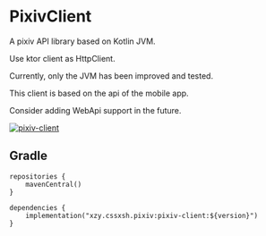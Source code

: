 # PixivClient

A pixiv API library based on Kotlin JVM.

Use ktor client as HttpClient.

Currently, only the JVM has been improved and tested.

This client is based on the api of the mobile app.

Consider adding WebApi support in the future.

[![pixiv-client](https://img.shields.io/maven-central/v/xyz.cssxsh.pixiv/pixiv-client)](https://search.maven.org/artifact/xyz.cssxsh.pixiv/pixiv-client)

## Gradle

```
repositories {
    mavenCentral()
}

dependencies {
    implementation("xzy.cssxsh.pixiv:pixiv-client:${version}")
}
```